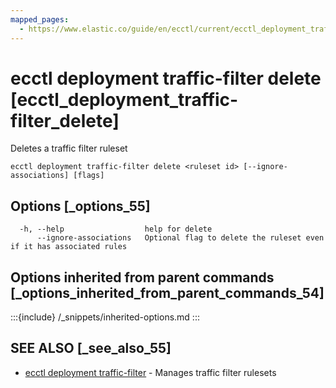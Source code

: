 ```yaml
---
mapped_pages:
  - https://www.elastic.co/guide/en/ecctl/current/ecctl_deployment_traffic-filter_delete.html
---
```


# ecctl deployment traffic-filter delete [ecctl_deployment_traffic-filter_delete]

Deletes a traffic filter ruleset

```
ecctl deployment traffic-filter delete <ruleset id> [--ignore-associations] [flags]
```


## Options [_options_55]

```
  -h, --help                  help for delete
      --ignore-associations   Optional flag to delete the ruleset even if it has associated rules
```


## Options inherited from parent commands [_options_inherited_from_parent_commands_54]

:::{include} /_snippets/inherited-options.md
:::


## SEE ALSO [_see_also_55]

* [ecctl deployment traffic-filter](/reference/ecctl_deployment_traffic-filter.md)	 - Manages traffic filter rulesets

